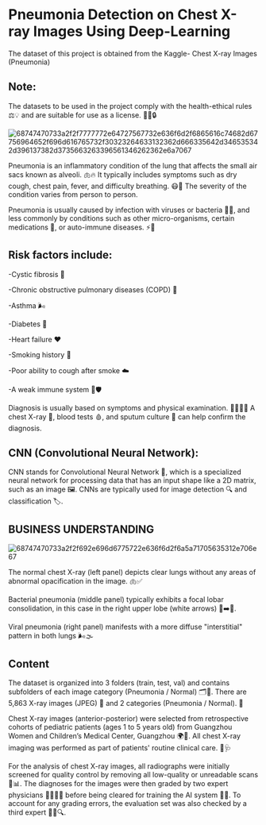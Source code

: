 # Pneumonia Detection on Chest X-ray Images Using Deep-Learning

The dataset of this project is obtained from the Kaggle- Chest X-ray Images (Pneumonia)

## Note:

The datasets to be used in the project comply with the health-ethical rules ⚖️💡 and are suitable for use as a license. 📜✅🔒

![68747470733a2f2f7777772e64727567732e636f6d2f6865616c74682d67756964652f696d616765732f30323264633132362d666335642d346535342d396137382d3735663263396561346262362e6a7067](https://github.com/user-attachments/assets/6e4bc8dd-9130-43fa-bc1d-9e0bffa4e862)

Pneumonia is an inflammatory condition of the lung that affects the small air sacs known as alveoli. 🫁🔥 It typically includes symptoms such as dry cough, chest pain, fever, and difficulty breathing. 😷💨 The severity of the condition varies from person to person.

Pneumonia is usually caused by infection with viruses or bacteria 🦠🦠, and less commonly by conditions such as other micro-organisms, certain medications 💊, or auto-immune diseases. ⚡🦠

## Risk factors include:

-Cystic fibrosis 🧬

-Chronic obstructive pulmonary diseases (COPD) 💨

-Asthma 🌬️

-Diabetes 🍩

-Heart failure ❤️

-Smoking history 🚬

-Poor ability to cough after smoke ☁️

-A weak immune system 🦠🛡️

Diagnosis is usually based on symptoms and physical examination. 👩‍⚕️👨‍⚕️ A chest X-ray 🩻, blood tests 🩸, and sputum culture 🧪 can help confirm the diagnosis.

## CNN (Convolutional Neural Network):
CNN stands for Convolutional Neural Network 🤖, which is a specialized neural network for processing data that has an input shape like a 2D matrix, such as an image 🖼️. CNNs are typically used for image detection 🔍 and classification 🏷️.

## BUSINESS UNDERSTANDING
![68747470733a2f2f692e696d6775722e636f6d2f6a5a71705635312e706e67](https://github.com/user-attachments/assets/e8027268-d41e-418f-b0db-6d3779035368)

The normal chest X-ray (left panel) depicts clear lungs without any areas of abnormal opacification in the image. 🫁✅

Bacterial pneumonia (middle panel) typically exhibits a focal lobar consolidation, in this case in the right upper lobe (white arrows) 🦠➡️🩻.

Viral pneumonia (right panel) manifests with a more diffuse "interstitial" pattern in both lungs 🌬️🌫️

## Content

The dataset is organized into 3 folders (train, test, val) and contains subfolders of each image category (Pneumonia / Normal) 🗂️🩻. There are 5,863 X-ray images (JPEG) 📸 and 2 categories (Pneumonia / Normal). 🏥

Chest X-ray images (anterior-posterior) were selected from retrospective cohorts of pediatric patients (ages 1 to 5 years old) from Guangzhou Women and Children’s Medical Center, Guangzhou 🌍👶. All chest X-ray imaging was performed as part of patients' routine clinical care. 💉🩺

For the analysis of chest X-ray images, all radiographs were initially screened for quality control by removing all low-quality or unreadable scans 🧐📊. The diagnoses for the images were then graded by two expert physicians 👩‍⚕️👨‍⚕️ before being cleared for training the AI system 🤖💡. To account for any grading errors, the evaluation set was also checked by a third expert 👨‍⚕️🔍.
